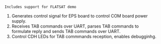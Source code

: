 `Includes support for FLATSAT demo`
1. Generates control signal for EPS board to control COM board power supply.
2. Receives TAB commands over UART, parses TAB commands to formulate reply and sends TAB commands over UART.
3. Control CDH LEDs for TAB commmands reception, enables debugginhg.
